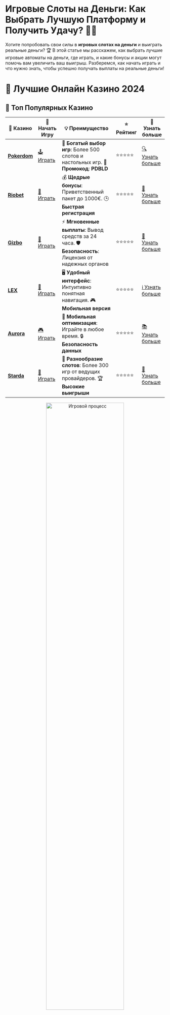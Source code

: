 # **Игровые Слоты на Деньги: Как Выбрать Лучшую Платформу и Получить Удачу? 🎰💸**

Хотите попробовать свои силы в **игровых слотах на деньги** и выиграть реальные деньги? 🏆 В этой статье мы расскажем, как выбрать лучшие игровые автоматы на деньги, где играть, и какие бонусы и акции могут помочь вам увеличить ваш выигрыш. Разберемся, как начать играть и что нужно знать, чтобы успешно получать выплаты на реальные деньги!

# 🎰 Лучшие Онлайн Казино 2024

## 🌟 Топ Популярных Казино

| 🎲 **Казино** | 🔗 **Начать Игру** | 💡 **Преимущество** | ⭐ **Рейтинг** | 🔗 **Узнать больше** |
|--------------|---------------------|---------------------|----------------|----------------------|
| [**Pokerdom**](https://brandplay.link/4k77v2yx) | [🕹️ Играть](https://brandplay.link/4k77v2yx) | 🎉 **Богатый выбор игр**: Более 500 слотов и настольных игр. 🎁 **Промокод**: **PDBLD** | ⭐⭐⭐⭐⭐ | [🔍 Узнать больше](https://brandplay.link/4k77v2yx) |
| [**Riobet**](https://brandplay.link/7xBLTPyj) | [🎰 Играть](https://brandplay.link/7xBLTPyj) | 💰 **Щедрые бонусы**: Приветственный пакет до 1000€. 🕒 **Быстрая регистрация** | ⭐⭐⭐⭐⭐ | [📖 Узнать больше](https://brandplay.link/7xBLTPyj) |
| [**Gizbo**](https://brandplay.link/bprXw4YV) | [🎲 Играть](https://brandplay.link/bprXw4YV) | ⚡ **Мгновенные выплаты**: Вывод средств за 24 часа. 🛡️ **Безопасность**: Лицензия от надежных органов | ⭐⭐⭐⭐⭐ | [📝 Узнать больше](https://brandplay.link/bprXw4YV) |
| [**LEX**](https://brandplay.link/zW4hdDFV) | [🤑 Играть](https://brandplay.link/zW4hdDFV) | 🖥️ **Удобный интерфейс**: Интуитивно понятная навигация. 🎮 **Мобильная версия** | ⭐⭐⭐⭐⭐ | [ℹ️ Узнать больше](https://brandplay.link/zW4hdDFV) |
| [**Aurora**](https://10trafic-stat2.com/click/668546556bcc6313411604bd/6766/13032/subaccount) | [🎮 Играть](https://10trafic-stat2.com/click/668546556bcc6313411604bd/6766/13032/subaccount) | 📱 **Мобильная оптимизация**: Играйте в любое время. 🔒 **Безопасность данных** | ⭐⭐⭐⭐⭐ | [📚 Узнать больше](https://10trafic-stat2.com/click/668546556bcc6313411604bd/6766/13032/subaccount) |
| [**Starda**](https://brandplay.link/fB7xwRFL) | [🎯 Играть](https://brandplay.link/fB7xwRFL) | 🎰 **Разнообразие слотов**: Более 300 игр от ведущих провайдеров. 🏆 **Высокие выигрыши** | ⭐⭐⭐⭐⭐ | [🔎 Узнать больше](https://brandplay.link/fB7xwRFL) |

<div align="center">
    <img src="https://i.pinimg.com/originals/87/9e/b9/879eb9354dd0699582408b68f2e253b2.gif" alt="Игровой процесс" width="70%">
</div>

## 💎 Лучшие Бонусы и Акции

| 🎲 **Казино** | 🔗 **Начать Игру** | 💡 **Преимущество** | ⭐ **Рейтинг** | 🔗 **Узнать больше** |
|--------------|---------------------|---------------------|----------------|----------------------|
| [**Kometa**](https://brandplay.link/8ZymQJV8) | [🎰 Играть](https://brandplay.link/8ZymQJV8) | 🎁 **Эксклюзивные бонусы**: Регулярные акции и промо. 🔄 **Программы лояльности** | ⭐⭐⭐⭐☆ | [🔍 Узнать больше](https://brandplay.link/8ZymQJV8) |
| [**R7**](https://brandplay.link/bMd3Yjsw) | [🕹️ Играть](https://brandplay.link/bMd3Yjsw) | 🕒 **Круглосуточная поддержка**: Всегда на связи. 💸 **Высокие лимиты** | ⭐⭐⭐⭐☆ | [📖 Узнать больше](https://brandplay.link/bMd3Yjsw) |
| [**7K**](https://brandplay.link/BvQyFShp) | [🎲 Играть](https://brandplay.link/BvQyFShp) | 🌟 **Эксклюзивные бонусы**: Только для VIP игроков. 🎉 **Сезонные акции** | ⭐⭐⭐⭐☆ | [📝 Узнать больше](https://brandplay.link/BvQyFShp) |
| [**Kent**](https://brandplay.link/Fv2WP3js) | [🤑 Играть](https://brandplay.link/Fv2WP3js) | 📈 **Высокий RTP**: Более 98%. 💼 **Профессиональная поддержка** | ⭐⭐⭐⭐☆ | [ℹ️ Узнать больше](https://brandplay.link/Fv2WP3js) |
| [**1Xslots**](https://brandplay.link/hSB1khtr) | [🎮 Играть](https://brandplay.link/hSB1khtr) | 🎉 **Множество акций**: Еженедельные бонусы и турниры. 🛡️ **Безопасность** | ⭐⭐⭐⭐☆ | [📚 Узнать больше](https://brandplay.link/hSB1khtr) |
| [**Gama**](https://brandplay.link/j6NMKsDz) | [🎯 Играть](https://brandplay.link/j6NMKsDz) | 🔍 **Интуитивный интерфейс**: Легкость использования. 🏅 **Престижные турниры** | ⭐⭐⭐⭐☆ | [🔎 Узнать больше](https://brandplay.link/j6NMKsDz) |

<div align="center">
    <img src="https://i.pinimg.com/originals/87/9e/b9/879eb9354dd0699582408b68f2e253b2.gif" alt="Игровой процесс" width="70%">
</div>

## 🚀 Быстрые Выигрыши и Поддержка

| 🎲 **Казино** | 🔗 **Начать Игру** | 💡 **Преимущество** | ⭐ **Рейтинг** | 🔗 **Узнать больше** |
|--------------|---------------------|---------------------|----------------|----------------------|
| [**Onion**](https://brandplay.link/zBGRVpQ9) | [🎰 Играть](https://brandplay.link/zBGRVpQ9) | 🤑 **Низкие ставки**: Идеально для начинающих. 🔄 **Быстрые выводы** | ⭐⭐⭐⭐☆ | [🔍 Узнать больше](https://brandplay.link/zBGRVpQ9) |
| [**Чемпион**](https://temon-gter.cfd/go/lRq?p80412p304504pcc44t17455) | [🕹️ Играть](https://temon-gter.cfd/go/lRq?p80412p304504pcc44t17455) | 🏅 **Лояльная программа**: Награды за активность. 🎁 **Ежемесячные бонусы** | ⭐⭐⭐⭐☆ | [📖 Узнать больше](https://temon-gter.cfd/go/lRq?p80412p304504pcc44t17455) |
| [**Vavada**](https://vavadapartner.pro/?promo=ea5c9275-6854-4505-94fc-95ab18221945-linkb2) | [🎲 Играть](https://vavadapartner.pro/?promo=ea5c9275-6854-4505-94fc-95ab18221945-linkb2) | 🚀 **Быстрая регистрация**: Начните играть мгновенно. 🔐 **Безопасные транзакции** | ⭐⭐⭐⭐☆ | [📝 Узнать больше](https://vavadapartner.pro/?promo=ea5c9275-6854-4505-94fc-95ab18221945-linkb2) |
| [**Friends**](https://gofriends.kim/linkb2) | [🤑 Играть](https://gofriends.kim/linkb2) | 🤝 **Социальные игры**: Играйте с друзьями. 🌐 **Мультиплатформенность** | ⭐⭐⭐⭐☆ | [ℹ️ Узнать больше](https://gofriends.kim/linkb2) |
| [**1WIN**](https://brandplay.link/smXVpBbG) | [🎮 Играть](https://brandplay.link/smXVpBbG) | 🏆 **Спортивные ставки**: Широкий выбор видов спорта. 💵 **Высокие коэффициенты** | ⭐⭐⭐⭐☆ | [📚 Узнать больше](https://brandplay.link/smXVpBbG) |
| [**Drip**](https://drp-ircp01.com/c07e6a3db) | [🎯 Играть](https://drp-ircp01.com/c07e6a3db) | 🌐 **Инновационные игры**: Новейшие игровые технологии. 🛡️ **Высокая безопасность** | ⭐⭐⭐⭐☆ | [🔎 Узнать больше](https://drp-ircp01.com/c07e6a3db) |
| [**JoyCasino**](https://rpc30.call2me.pro/?/ru/registration?apkpop=0&partner=p24970p3291217pc98f) | [🎰 Играть](https://rpc30.call2me.pro/?/ru/registration?apkpop=0&partner=p24970p3291217pc98f) | 🎁 **Приятные бонусы**: Ежедневные акции и подарки. 🕹️ **Разнообразие игр** | ⭐⭐⭐⭐☆ | [🔍 Узнать больше](https://rpc30.call2me.pro/?/ru/registration?apkpop=0&partner=p24970p3291217pc98f) |

<div align="center">
    <img src="https://i.pinimg.com/originals/87/9e/b9/879eb9354dd0699582408b68f2e253b2.gif" alt="Игровой процесс" width="70%">
</div>
---

✨ **Выбирайте лучшее казино для себя и наслаждайтесь игрой! Удачи!** ✨
![Игровые слоты на деньги](https://i.pinimg.com/originals/a9/29/6e/a9296ea1cf6a7c20a985e593451f0323.png)

## Почему стоит играть в игровые слоты на деньги? 🎮

**Игровые слоты на деньги** предлагают не только захватывающий игровой процесс, но и шанс на значительные выигрыши. Зачем стоит выбрать именно слоты для игры на деньги? Давайте разберемся.

### 1. **Возможность выигрыша реальных денег** 💵

Самое главное преимущество **игровых слотов на деньги** — это возможность выиграть реальные деньги. В отличие от бесплатных демо-игр, где вы не получаете реальных выигрышей, в слотах на деньги каждое вращение барабанов может привести к денежному призу!

### 2. **Широкий выбор игр** 🎰

Игровые слоты на деньги предлагают огромный выбор тем и функций. Это могут быть классические фруктовые автоматы, тематические слоты с высококачественной графикой, а также игровые автоматы с прогрессивным джекпотом, которые могут приносить огромные выигрыши.

### 3. **Бонусные игры и фриспины** 🎁

Многие игровые автоматы предлагают бонусные игры, фриспины и другие акции, которые могут увеличить ваши шансы на победу. Это делает игру не только интересной, но и более выгодной.

### 4. **Игры для всех типов игроков** 💳

В **игровых слотах на деньги** есть игры с различными размерами ставок. Независимо от того, хотите ли вы сделать крупную ставку или предпочитаете играть с минимальными вложениями, всегда можно найти подходящий слот для вашего бюджета.

## Как выбрать игровое казино для слотов на деньги? 🔍

Чтобы выбрать надежное онлайн казино для игры в **игровые слоты на деньги**, важно обратить внимание на несколько ключевых факторов:

### 1. **Лицензия и безопасность** 🔐

Играйте только в лицензированных онлайн казино. Лицензия гарантирует, что игровые слоты на деньги работают по честным правилам и что ваши средства и личные данные находятся под защитой. Выбирайте казино с лицензией от авторитетных регуляторов, таких как Curacao, MGA или UK Gambling Commission.

### 2. **Качество игр и провайдеры** 🎮

Лучшие игровые автоматы на деньги предоставляются крупными разработчиками игр, такими как NetEnt, Microgaming, Pragmatic Play и другими. Эти провайдеры известны своими высококачественными слотами с отличной графикой, увлекательными бонусами и высокими шансами на выигрыш.

### 3. **Методы пополнения и вывода средств** 💳

Для удобства и безопасности выбирайте онлайн казино, которое поддерживает различные методы пополнения и вывода средств. Банковские карты, электронные кошельки, криптовалюты — важно, чтобы процесс был быстрым и безошибочным.

### 4. **Бонусы и акции** 🎉

Многие онлайн казино предлагают бонусы для игроков, которые могут быть использованы для игры в **игровые слоты на деньги**. Приветственные бонусы, фриспины и другие предложения могут значительно увеличить ваши шансы на победу, а также предоставить дополнительные средства для игры.

### 5. **Поддержка клиентов** 📞

Проверьте, насколько доступна служба поддержки казино. Если возникают проблемы с играми или транзакциями, наличие хорошей поддержки с возможностью связи через чат, телефон или электронную почту имеет важное значение.

## Почему стоит играть в игровые слоты на деньги? 🎲

### 1. **Простота игры** 🎮

Игровые автоматы — это одни из самых простых и понятных игр в онлайн казино. Нет сложных правил или стратегий, вам нужно просто нажимать кнопку «spin» и надеяться на удачу. Это делает слоты отличным выбором для новичков.

### 2. **Высокие шансы на крупные выигрыши** 💰

В отличие от других игр, таких как покер или баккара, где успех зависит от ваших навыков, в слотах выигрыши зависят исключительно от удачи. Однако наличие прогрессивных джекпотов и бонусных функций увеличивает шансы на крупные выигрыши.

### 3. **Множество тем и типов слотов** 🎰

В онлайн казино можно найти игровые автоматы на любые вкусы: от классических фруктовых слотов до тематических игр с героями фильмов и популярных телешоу. Это разнообразие позволяет каждому игроку найти подходящий слот для себя.

### 4. **Фриспины и бонусы** 🎁

Множество слотов предлагают фриспины и бонусные игры, которые могут увеличить ваш банкролл. Эти дополнительные возможности могут привести к выигрышам без необходимости тратить свои деньги.

## Как увеличить шансы на выигрыш в игровых слотах на деньги? 🎯

### 1. **Выбирайте слоты с высокой отдачей (RTP)** 🎲

RTP (Return to Player) — это показатель, который указывает, сколько денег слот возвращает игроку в долгосрочной перспективе. Чем выше RTP, тем больше вероятность выигрыша. Выбирайте слоты с RTP выше 95%.

### 2. **Используйте бонусы и фриспины** 🎁

Не упустите шанс использовать бонусы и фриспины. Это поможет вам начать играть с дополнительными средствами и увеличить ваши шансы на победу.

### 3. **Управляйте своим банкроллом** 💸

Устанавливайте лимиты на ставки и не рискуйте больше, чем можете себе позволить. Это поможет вам играть ответственно и избежать нежелательных потерь.

### 4. **Играйте на прогрессивных слотах** 🏆

Прогрессивные слоты имеют джекпот, который растет с каждым игровым циклом. Если вам повезет, вы можете выиграть огромную сумму.

## Заключение: Начинайте играть в игровые слоты на деньги и выигрывайте! 🍀

**Игровые слоты на деньги** — это не только шанс выиграть реальные деньги, но и захватывающее времяпрепровождение с увлекательными бонусами и множеством игровых опций. Выбирайте надежное онлайн казино, наслаждайтесь игрой и пусть удача будет на вашей стороне! 🎰💸

Помните, что ответственный подход к игре и разумное управление банкроллом — залог успешной и безопасной игры на деньги.
